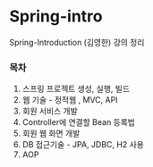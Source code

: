 # Spring-intro
Spring-Introduction (김영한) 강의 정리

### 목차
1. 스프링 프로젝트 생성, 실행, 빌드
2. 웹 기술 - 정적웹 , MVC,  API
3. 회원 서비스 개발
4. Controller에 연결할 Bean 등록법
5. 회원 웹 화면 개발
6. DB 접근기술 - JPA, JDBC, H2 사용
7. AOP 
